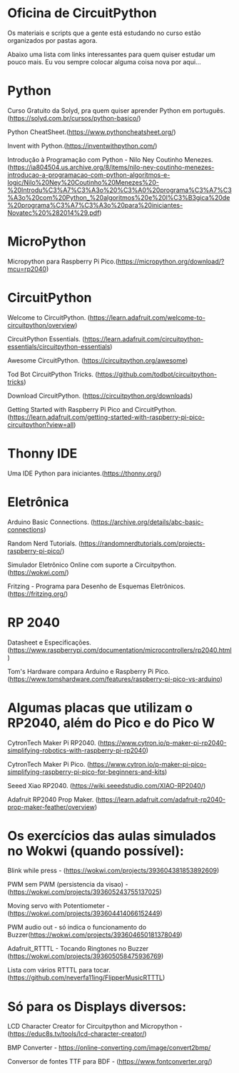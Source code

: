 # Oficina de CircuitPython
Os materiais e scripts que a gente está estudando no curso estão organizados por pastas agora.

Abaixo uma lista com links interessantes para quem quiser estudar um pouco mais. Eu vou sempre colocar alguma coisa nova por aqui...

# Python
Curso Gratuito da Solyd, pra quem quiser aprender Python em português.(https://solyd.com.br/cursos/python-basico/)

Python CheatSheet.(https://www.pythoncheatsheet.org/)

Invent with Python.(https://inventwithpython.com/)

Introdução à Programação com Python - Nilo Ney Coutinho Menezes. (https://ia804504.us.archive.org/8/items/nilo-ney-coutinho-menezes-introducao-a-programacao-com-python-algoritmos-e-logic/Nilo%20Ney%20Coutinho%20Menezes%20-%20Introdu%C3%A7%C3%A3o%20%C3%A0%20programa%C3%A7%C3%A3o%20com%20Python_%20algoritmos%20e%20l%C3%B3gica%20de%20programa%C3%A7%C3%A3o%20para%20iniciantes-Novatec%20%282014%29.pdf)

# MicroPython
Micropython para Raspberry Pi Pico.(https://micropython.org/download/?mcu=rp2040) 

# CircuitPython
Welcome to CircuitPython. (https://learn.adafruit.com/welcome-to-circuitpython/overview)

CircuitPython Essentials. (https://learn.adafruit.com/circuitpython-essentials/circuitpython-essentials)

Awesome CircuitPython. (https://circuitpython.org/awesome)

Tod Bot CircuitPython Tricks. (https://github.com/todbot/circuitpython-tricks)

Download CircuitPython. (https://circuitpython.org/downloads)

Getting Started with Raspberry Pi Pico and CircuitPython. (https://learn.adafruit.com/getting-started-with-raspberry-pi-pico-circuitpython?view=all)

# Thonny IDE
Uma IDE Python para iniciantes.(https://thonny.org/)

# Eletrônica
Arduino Basic Connections. (https://archive.org/details/abc-basic-connections)

Random Nerd Tutorials. (https://randomnerdtutorials.com/projects-raspberry-pi-pico/)

Simulador Eletrônico Online com suporte a Circuitpython. (https://wokwi.com/)

Fritzing - Programa para Desenho de Esquemas Eletrônicos. (https://fritzing.org/)

# RP 2040
Datasheet e Especificações. (https://www.raspberrypi.com/documentation/microcontrollers/rp2040.html)

Tom's Hardware compara Arduino e Raspberry Pi Pico. (https://www.tomshardware.com/features/raspberry-pi-pico-vs-arduino)

# Algumas placas que utilizam o RP2040, além do Pico e do Pico W
CytronTech Maker Pi RP2040. (https://www.cytron.io/p-maker-pi-rp2040-simplifying-robotics-with-raspberry-pi-rp2040)

CytronTech Maker Pi Pico. (https://www.cytron.io/p-maker-pi-pico-simplifying-raspberry-pi-pico-for-beginners-and-kits)

Seeed Xiao RP2040. (https://wiki.seeedstudio.com/XIAO-RP2040/)

Adafruit RP2040 Prop Maker. (https://learn.adafruit.com/adafruit-rp2040-prop-maker-feather/overview)

# Os exercícios das aulas simulados no Wokwi (quando possível):
Blink while press - (https://wokwi.com/projects/393604381853892609)

PWM sem PWM (persistencia da visao) - (https://wokwi.com/projects/393605243755137025)

Moving servo with Potentiometer - (https://wokwi.com/projects/393604414066152449)

PWM audio out - só indica o funcionamento do Buzzer(https://wokwi.com/projects/393604650181378049)

Adafruit_RTTTL - Tocando Ringtones no Buzzer (https://wokwi.com/projects/393605058475936769)

Lista com vários RTTTL para tocar. (https://github.com/neverfa11ing/FlipperMusicRTTTL)

# Só para os Displays diversos:
LCD Character Creator for Circuitpython and Micropython - (https://educ8s.tv/tools/lcd-character-creator/)

BMP Converter - https://online-converting.com/image/convert2bmp/

Conversor de fontes TTF para BDF - (https://www.fontconverter.org/)





